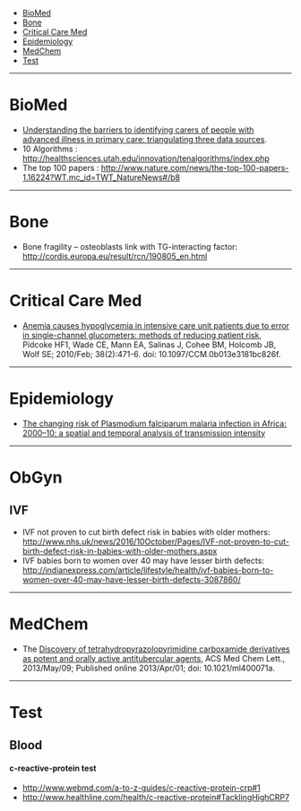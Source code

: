+ [BioMed](#biomed)
+ [Bone](#bone)
+ [Critical Care Med](#critical-care-med)
+ [Epidemiology](#epidemiology)
+ [MedChem](#medchem)
+ [Test](#test)

----

# BioMed
+ [Understanding the barriers to identifying carers of people with advanced illness in primary care: triangulating three data sources](http://europepmc.org/articles/PMC3992158). 
+ 10 Algorithms : http://healthsciences.utah.edu/innovation/tenalgorithms/index.php
+ The top 100 papers : http://www.nature.com/news/the-top-100-papers-1.16224?WT.mc_id=TWT_NatureNews#/b8

----

# Bone
+ Bone fragility – osteoblasts link with TG-interacting factor: http://cordis.europa.eu/result/rcn/190805_en.html

----

# Critical Care Med
+ [Anemia causes hypoglycemia in intensive care unit patients due to error in single-channel glucometers: methods of reducing patient risk](http://www.ncbi.nlm.nih.gov/pubmed/19789438), Pidcoke HF1, Wade CE, Mann EA, Salinas J, Cohee BM, Holcomb JB, Wolf SE; 2010/Feb; 38(2):471-6. doi: 10.1097/CCM.0b013e3181bc826f.

----
 
# Epidemiology
+ [The changing risk of Plasmodium falciparum malaria infection in Africa: 2000–10: a spatial and temporal analysis of transmission intensity](http://europepmc.org/articles/PMC4030588)

----

# ObGyn

## IVF
+ IVF not proven to cut birth defect risk in babies with older mothers: http://www.nhs.uk/news/2016/10October/Pages/IVF-not-proven-to-cut-birth-defect-risk-in-babies-with-older-mothers.aspx
+ IVF babies born to women over 40 may have lesser birth defects: http://indianexpress.com/article/lifestyle/health/ivf-babies-born-to-women-over-40-may-have-lesser-birth-defects-3087860/

----

# MedChem
+ The [Discovery of tetrahydropyrazolopyrimidine carboxamide derivatives as potent and orally active antitubercular agents](http://europepmc.org/articles/PMC4027361/), ACS Med Chem Lett., 2013/May/09; Published online 2013/Apr/01; doi: 10.1021/ml400071a.

----

# Test
## Blood
#### c-reactive-protein test
+ http://www.webmd.com/a-to-z-guides/c-reactive-protein-crp#1
+ http://www.healthline.com/health/c-reactive-protein#TacklingHighCRP7



